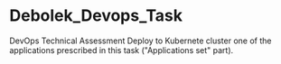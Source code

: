 # Debolek_Devops_Task
DevOps Technical Assessment
Deploy to Kubernete cluster one of the applications prescribed in this task ("Applications set"
part).

